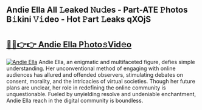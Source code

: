 ## Andie Ella All 𝙻eaked 𝙽u𝚍es - Part-ATE 𝙿hotos B𝚒kini 𝚅𝚒deo - Hot 𝙿art 𝙻eaks qXOjS

# <h2><a href="http://ld6ltme.urlbe.top/?page=Andie+Ella">🔗🔗👉👉 Andie Ella P𝚑oto𝚜Vid𝚎o</a></h2>

[![Andie Ella](https://i.imgur.com/eBuTRDB.gif)](http://ld6ltme.urlbe.top/?page=Andie+Ella)
Andie Ella, an enigmatic and multifaceted figure, defies simple understanding. Her unconventional method of engaging with online audiences has allured and offended observers, stimulating debates on consent, morality, and the intricacies of virtual societies. Though her future plans are unclear, her role in redefining the online community is unquestionable. Fueled by unyielding resolve and undeniable enchantment, Andie Ella reach in the digital community is boundless.
